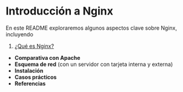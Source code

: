# Introducción a Nginx  

En este README exploraremos algunos aspectos clave sobre Nginx, incluyendo  

1. [¿Qué es Nginx?](QuéesNginx.md)
- **Comparativa con Apache**  
- **Esquema de red** (con un servidor con tarjeta interna y externa)  
- **Instalación**  
- **Casos prácticos**  
- **Referencias**  
